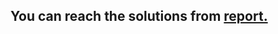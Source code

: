 ## You can reach the solutions from [report.](https://github.com/nothing-githb/seedlab/blob/master/Secret-Key%20Encryption%20Lab/report.pdf)
